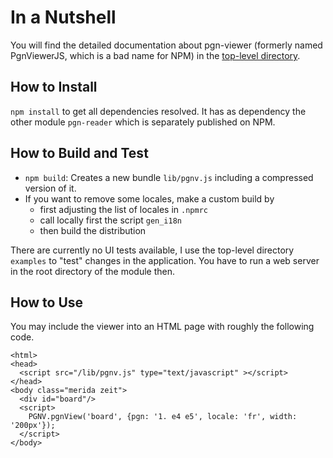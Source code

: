 # In a Nutshell

You will find the detailed documentation about pgn-viewer (formerly named PgnViewerJS, which is a bad name for NPM) in the [top-level directory](https://github.com/mliebelt/PgnViewerJS/blob/master/readme.md).

## How to Install

`npm install` to get all dependencies resolved. It has as dependency the other module `pgn-reader` which is separately published on NPM.

## How to Build and Test

* `npm build`: Creates a new bundle `lib/pgnv.js` including a compressed version of it.
* If you want to remove some locales, make a custom build by
  * first adjusting the list of locales in `.npmrc`
  * call locally first the script `gen_i18n`
  * then build the distribution

There are currently no UI tests available, I use the top-level directory `examples` to "test" changes in the application. You have to run a web server in the root directory of the module then.

## How to Use

You may include the viewer into an HTML page with roughly the following code.

    <html>
    <head>
      <script src="/lib/pgnv.js" type="text/javascript" ></script>
    </head>
    <body class="merida zeit">
      <div id="board"/>
      <script>
        PGNV.pgnView('board', {pgn: '1. e4 e5', locale: 'fr', width: '200px'});
      </script>
    </body>